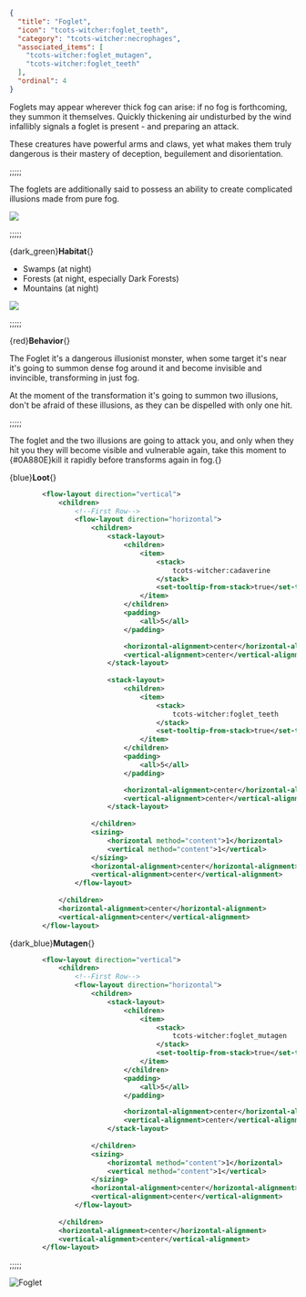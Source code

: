 ```json
{
  "title": "Foglet",
  "icon": "tcots-witcher:foglet_teeth",
  "category": "tcots-witcher:necrophages",
  "associated_items": [
    "tcots-witcher:foglet_mutagen",
    "tcots-witcher:foglet_teeth"
  ],
  "ordinal": 4
}
```

Foglets may appear wherever thick fog can arise: if no fog is forthcoming, they summon it themselves. 
Quickly thickening air undisturbed by the wind infallibly signals a foglet is present - and preparing an attack.

These creatures have powerful arms and claws, 
yet what makes them truly dangerous is their mastery of deception, 
beguilement and disorientation.

;;;;;

The foglets are additionally said to possess an ability to create complicated illusions made from
pure fog.

![](tcots-witcher:textures/gui/sprites/witcher_bestiary/entries/foglet/foglet_main.png,fit)

;;;;;

{dark_green}**Habitat**{}
- Swamps (at night)
- Forests (at night, especially Dark Forests)
- Mountains (at night)

![](tcots-witcher:textures/gui/sprites/witcher_bestiary/entries/foglet/foglet_fog.png,fit)

;;;;;

{red}**Behavior**{}

The Foglet it's a dangerous illusionist monster, when some target it's near it's going to
summon dense fog around it and become invisible and invincible, transforming in just fog.


At the moment of the transformation it's going to summon two illusions, 
don't be afraid of these illusions, as they can be dispelled with only one hit.

;;;;;

The foglet and the two illusions are going to attack you, and only when they hit you they will become 
visible and vulnerable again, take this moment to {#0A880E}kill it rapidly before transforms again in fog.{}

{blue}**Loot**{}
```xml owo-ui
        <flow-layout direction="vertical">
            <children>
                <!--First Row-->
                <flow-layout direction="horizontal">
                    <children>
                        <stack-layout>
                            <children>
                                <item>
                                    <stack>
                                        tcots-witcher:cadaverine
                                    </stack>
                                    <set-tooltip-from-stack>true</set-tooltip-from-stack>
                                </item>
                            </children>
                            <padding>
                                <all>5</all>
                            </padding>

                            <horizontal-alignment>center</horizontal-alignment>
                            <vertical-alignment>center</vertical-alignment>
                        </stack-layout>
                        
                        <stack-layout>
                            <children>
                                <item>
                                    <stack>
                                        tcots-witcher:foglet_teeth
                                    </stack>
                                    <set-tooltip-from-stack>true</set-tooltip-from-stack>
                                </item>
                            </children>
                            <padding>
                                <all>5</all>
                            </padding>

                            <horizontal-alignment>center</horizontal-alignment>
                            <vertical-alignment>center</vertical-alignment>
                        </stack-layout>
                        
                    </children>
                    <sizing>
                        <horizontal method="content">1</horizontal>
                        <vertical method="content">1</vertical>
                    </sizing>
                    <horizontal-alignment>center</horizontal-alignment>
                    <vertical-alignment>center</vertical-alignment>
                </flow-layout>
                
            </children>
            <horizontal-alignment>center</horizontal-alignment>
            <vertical-alignment>center</vertical-alignment>
        </flow-layout>
```

{dark_blue}**Mutagen**{}
```xml owo-ui
        <flow-layout direction="vertical">
            <children>
                <!--First Row-->
                <flow-layout direction="horizontal">
                    <children>
                        <stack-layout>
                            <children>
                                <item>
                                    <stack>
                                        tcots-witcher:foglet_mutagen
                                    </stack>
                                    <set-tooltip-from-stack>true</set-tooltip-from-stack>
                                </item>
                            </children>
                            <padding>
                                <all>5</all>
                            </padding>

                            <horizontal-alignment>center</horizontal-alignment>
                            <vertical-alignment>center</vertical-alignment>
                        </stack-layout>
                        
                    </children>
                    <sizing>
                        <horizontal method="content">1</horizontal>
                        <vertical method="content">1</vertical>
                    </sizing>
                    <horizontal-alignment>center</horizontal-alignment>
                    <vertical-alignment>center</vertical-alignment>
                </flow-layout>
                
            </children>
            <horizontal-alignment>center</horizontal-alignment>
            <vertical-alignment>center</vertical-alignment>
        </flow-layout>
```

;;;;;




![Foglet](tcots-witcher:textures/gui/sprites/witcher_bestiary/entries/foglet/foglet_full.png,fit)